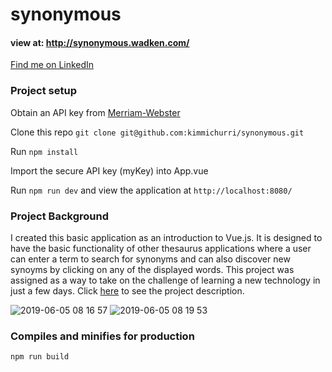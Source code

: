 # synonymous
 #### view at: http://synonymous.wadken.com/
 [Find me on LinkedIn](https://www.linkedin.com/in/kim-achkio-myers-85107a2b/)

### Project setup

Obtain an API key from [Merriam-Webster](https://dictionaryapi.com/)

Clone this repo `git clone git@github.com:kimmichurri/synonymous.git`

Run `npm install`

Import the secure API key (myKey) into App.vue

Run `npm run dev` and view the application at `http://localhost:8080/`

### Project Background

I created this basic application as an introduction to Vue.js. It is designed to have the basic functionality of other thesaurus applications where a user can enter a term to search for synonyms and can also discover new synoyms by clicking on any of the displayed words. This project was assigned as a way to take on the challenge of learning a new technology in just a few days. Click [here](http://frontend.turing.io/projects/final-countdown.html) to see the project description.

![2019-06-05 08 16 57](https://user-images.githubusercontent.com/43019784/58963487-80480f00-876a-11e9-976f-e05cb5b9c3ed.gif)
![2019-06-05 08 19 53](https://user-images.githubusercontent.com/43019784/58963638-c8ffc800-876a-11e9-9379-13c4ec425f8f.gif)


### Compiles and minifies for production
```
npm run build
```
